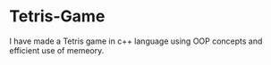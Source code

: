 # Tetris-Game
I have made a Tetris game in c++ language using OOP concepts and efficient use of memeory.
